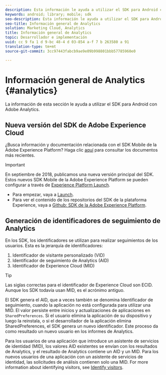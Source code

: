 ```yaml
---
description: Esta información le ayuda a utilizar el SDK para Android con Adobe Analytics.
keywords: android; library; mobile; sdk
seo-description: Esta información le ayuda a utilizar el SDK para Android con Adobe Analytics.
seo-title: Información general de Analytics
solution: Marketing Cloud, Analytics
title: Información general de Analytics
topic: Desarrollador e implementación
uuid: cc 9 fa 1 d 9-bc 48-4 d 03-854 a-f 7 b 263580 a 91
translation-type: tm+mt
source-git-commit: 3cc97443fabcb9ae9e09b998801bbb57785960e0

---
```



# Información general de Analytics {#analytics}

La información de esta sección le ayuda a utilizar el SDK para Android con Adobe Analytics.

## Nueva versión del SDK de Adobe Experience Cloud

¿Busca información y documentación relacionada con el SDK Mobile de la Adobe Experience Platform? Haga clic [aquí](https://aep-sdks.gitbook.io/docs/) para consultar los documentos más recientes.

>[!IMPORTANT]
>
>En septiembre de 2018, publicamos una nueva versión principal del SDK. Estos nuevos SDK Mobile de la Adobe Experience Platform se pueden configurar a través de [Experience Platform Launch](https://www.adobe.com/experience-platform/launch.html).

* Para empezar, vaya a [Launch](https://launch.adobe.com/).
* Para ver el contenido de los repositorios del SDK de la plataforma Experience, vaya a [Github: SDK de la Adobe Experience Platform](https://github.com/Adobe-Marketing-Cloud/acp-sdks).

## Generación de identificadores de seguimiento de Analytics

En los SDK, los identificadores se utilizan para realizar seguimientos de los usuarios. Esta es la jerarquía de identificadores:

1. Identificador de visitante personalizado (VID)
2. Identificador de seguimiento de Analytics (AID)
3. Identificador de Experience Cloud (MID)

>[!TIP]
>
>Las siglas correctas para el identificador de Experience Cloud son ECID. Aunque los SDK todavía usan MID, es el acrónimo antiguo.

El SDK genera el AID, que a veces también se denomina Identificador de seguimiento, cuando la aplicación no está configurada para utilizar una MID. El valor persiste entre inicios y actualizaciones de aplicaciones en `SharedPreferences`. Si el usuario elimina la aplicación de su dispositivo y luego la reinstala, o si el desarrollador de la aplicación elimina SharedPreferences, el SDK genera un nuevo identificador. Este proceso da como resultado un nuevo usuario en los informes de Analytics.

Para los usuarios de una aplicación que introduce un asistente de servicios de identidad (MID), los valores AID existentes se envían con los resultados de Analytics, y el resultado de Analytics contiene un AID y un MID. Para los nuevos usuarios de una aplicación con un asistente de servicios de identidad, las solicitudes de análisis contienen solo una MID. For more information about identifying visitors, see [Identify visitors](https://docs.adobe.com/content/help/en/analytics/export/analytics-data-feed/data-feed-contents/datafeeds-visid.html).